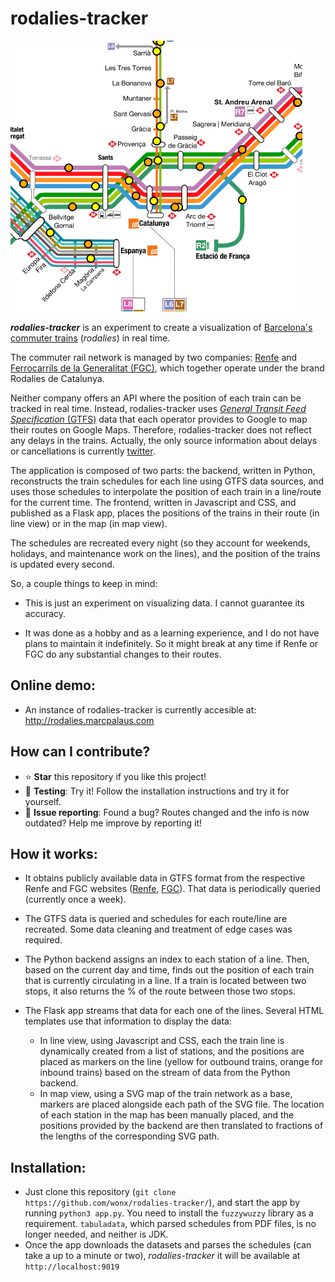 # rodalies-tracker

![](https://github.com/wonx/rodalies-tracker/blob/master/static/mapsquarescreenshot.png)

***rodalies-tracker*** is an experiment to create a visualization of [Barcelona's commuter trains](https://en.wikipedia.org/wiki/Rodalies_de_Catalunya) (*rodalies*) in real time.

The commuter rail network is managed by two companies: [Renfe](https://en.wikipedia.org/wiki/Renfe) and [Ferrocarrils de la Generalitat (FGC)](https://en.wikipedia.org/wiki/Ferrocarrils_de_la_Generalitat_de_Catalunya), which together operate under the brand Rodalies de Catalunya.

Neither company offers an API where the position of each train can be tracked in real time. Instead, rodalies-tracker uses [*General Transit Feed Specification* (GTFS)](https://gtfs.org/) data that each operator provides to Google to map their routes on Google Maps. Therefore, rodalies-tracker does not reflect any delays in the trains. Actually, the only source information about delays or cancellations is currently [twitter](https://twitter.com/search?q=(from%3Arodalies%20OR%20from%3Arod1cat%20OR%20from%3Arod2cat%20OR%20from%3Arod3cat%20OR%20from%3Arod4cat%20OR%20from%3Arod7cat%20OR%20from%3Arod8cat%20OR%20from%3Afgc%20OR%20%23rod1%20OR%20%23rod2%20OR%20%23rod3%20OR%20%23rod4%20OR%20%23rod7%20OR%20%23rod8%20OR%20%23fgcvall%20OR%20%23fgcllo%20OR%20from%3Arodalia1%20OR%20from%3Arodalia2%20OR%20from%3Arodalia3%20OR%20from%3Arodalia4%20OR%20from%3Arodalia5%20OR%20from%3Arodalia6%20OR%20from%3Arodalia7%20OR%20from%3Arodalia8%20OR%20from%3Afgcvall%20OR%20from%3Afgcllo)&src=typed_query&f=top).

The application is composed of two parts: the backend, written in Python, reconstructs the train schedules for each line using GTFS data sources, and uses those schedules to interpolate the position of each train in a line/route for the current time. The frontend, written in Javascript and CSS, and published as a Flask app, places the positions of the trains in their route (in line view) or in the map (in map view). 

The schedules are recreated every night (so they account for weekends, holidays, and maintenance work on the lines), and the position of the trains is updated every second.

So, a couple things to keep in mind:

- This is just an experiment on visualizing data. I cannot guarantee its accuracy.

- It was done as a hobby and as a learning experience, and I do not have plans to maintain it indefinitely. So it might break at any time if Renfe or FGC do any substantial changes to their routes.
## Online demo:
- An instance of rodalies-tracker is currently accesible at: http://rodalies.marcpalaus.com

## How can I contribute?
- ⭐ **Star** this repository if you like this project!
- 🧪 **Testing**: Try it! Follow the installation instructions and try it for yourself. 
- 🐞 **Issue reporting**:  Found a bug? Routes changed and the info is now outdated? Help me improve by reporting it!

## How it works:

- It obtains publicly available data in GTFS format from the respective Renfe and FGC websites ([Renfe](https://data.renfe.com/dataset/horarios-cercanias), [FGC](https://www.fgc.cat/opendata/)). That data is periodically queried (currently once a week).

- The GTFS data is queried and schedules for each route/line are recreated. Some data cleaning and treatment of edge cases was required.

- The Python backend assigns an index to each station of a line. Then, based on the current day and time, finds out the position of each train that is currently circulating in a line. If a train is located between two stops, it also returns the % of the route between those two stops.

- The Flask app streams that data for each one of the lines. Several HTML templates use that information to display the data:
    - In line view, using Javascript and CSS, each the train line is dynamically created from a list of stations, and the positions are placed as markers on the line (yellow for outbound trains, orange for inbound trains) based on the stream of data from the Python backend.
    - In map view, using a SVG map of the train network as a base, markers are placed alongside each path of the SVG file. The location of each station in the map has been manually placed, and the positions provided by the backend are then translated to fractions of the lengths of the corresponding SVG path.

## Installation:
- Just clone this repository (`git clone https://github.com/wonx/rodalies-tracker/`), and start the app by running `python3 app.py`. You need to install the `fuzzywuzzy` library as a requirement. `tabuladata`, which parsed schedules from PDF files, is no longer needed, and neither is JDK.
- Once the app downloads the datasets and parses the schedules (can take a up to a minute or two), *rodalies-tracker* it will be available at `http://localhost:9019`
